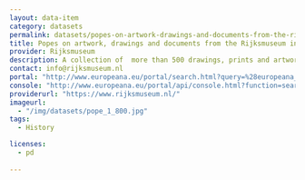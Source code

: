 ```yaml
---
layout: data-item
category: datasets
permalink: datasets/popes-on-artwork-drawings-and-documents-from-the-rijksmuseum-in-the-netherlands
title: Popes on artwork, drawings and documents from the Rijksmuseum in the Netherlands
provider: Rijksmuseum
description: A collection of  more than 500 drawings, prints and artworks of popes through the centuries and related documents.
contact: info@rijksmuseum.nl
portal: "http://www.europeana.eu/portal/search.html?query=%28europeana_collectionName%3A90402*%29+AND+paus+&rows=12" 
console: "http://www.europeana.eu/portal/api/console.html?function=search&query=%28europeana_collectionName%3A90402*%29+AND+paus+&rows=12"
providerurl: "https://www.rijksmuseum.nl/"
imageurl: 
  - "/img/datasets/pope_1_800.jpg"
tags:
  - History

licenses:
  - pd  
      
---
```


